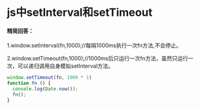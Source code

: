 # js中setInterval和setTimeout

#### 精简回答：

1.window.setInterval(fn,1000);//每隔1000ms执行一次fn方法,不会停止。

2.window.setTimeout(fn,1000);//1000ms后只运行一次fn方法，虽然只运行一次，可以递归调用自身模拟setInterval方法。

```js
window.setTimeout(fn, 1000 * 1)
function fn () {
  console.log(Date.now());
  fn();
}
```
